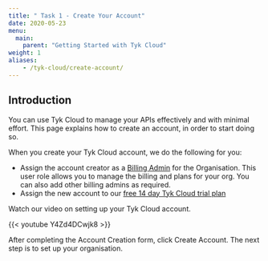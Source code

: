 ```yaml
---
title: " Task 1 - Create Your Account"
date: 2020-05-23
menu:
  main:
    parent: "Getting Started with Tyk Cloud"
weight: 1
aliases:
    - /tyk-cloud/create-account/
---
```


## Introduction

You can use Tyk Cloud to manage your APIs effectively and with minimal effort. This page explains how to create an account, in order to start doing so.

When you create your Tyk Cloud account, we do the following for you:

* Assign the account creator as a [Billing Admin](/docs/tyk-cloud/teams-users/user-roles/#user-roles-within-tyk-cloud) for the Organisation. This user role allows you to manage the billing and plans for your org. You can also add other billing admins as required.
* Assign the new account to our [free 14 day Tyk Cloud trial plan](/docs/tyk-cloud/account-billing/plans/#14-day-trial)

Watch our video on setting up your Tyk Cloud account.

{{< youtube Y4Zd4DCwjk8 >}}

After completing the Account Creation form, click Create Account. The next step is to set up your organisation.